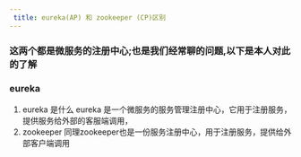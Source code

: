 ```yaml
---
 title: eureka(AP) 和 zookeeper (CP)区别
---
```


### 这两个都是微服务的注册中心;也是我们经常聊的问题,以下是本人对此的了解

### eureka
   1. eureka 是什么
      eureka 是一个微服务的服务管理注册中心，它用于注册服务，提供服务给外部的客服端调用，
   2. zookeeper 同理zookeeper也是一份服务注册中心，用于注册服务，提供给外部客户端调用
